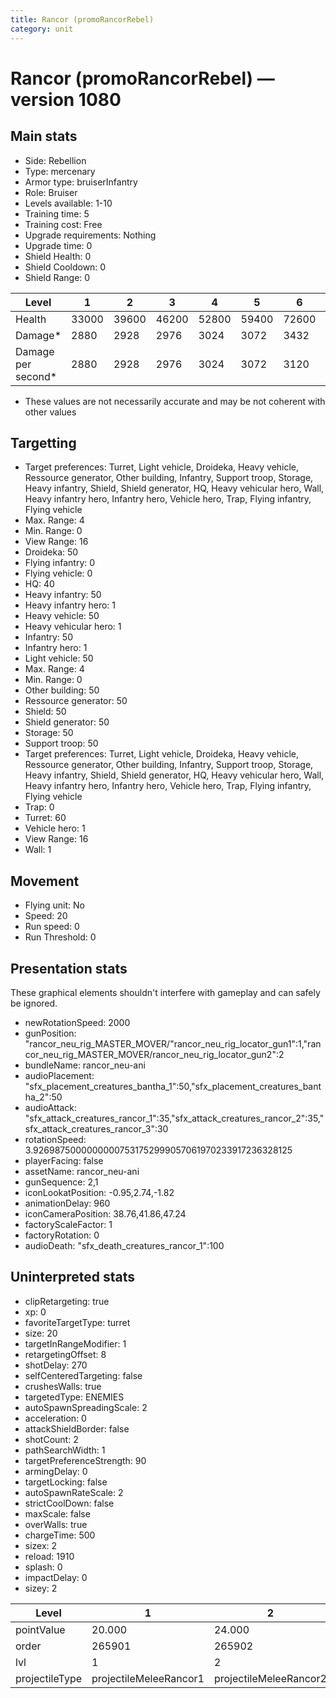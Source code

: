 ```yaml
---
title: Rancor (promoRancorRebel)
category: unit
---
```


# Rancor (promoRancorRebel) — version 1080

## Main stats

  * Side: Rebellion
  * Type: mercenary
  * Armor type: bruiserInfantry
  * Role: Bruiser
  * Levels available: 1-10
  * Training time: 5
  * Training cost: Free
  * Upgrade requirements: Nothing
  * Upgrade time: 0
  * Shield Health: 0
  * Shield Cooldown: 0
  * Shield Range: 0

|Level             |1    |2    |3    |4    |5    |6    |7    |8    |9     |10    |
|------------------|-----|-----|-----|-----|-----|-----|-----|-----|------|------|
|Health            |33000|39600|46200|52800|59400|72600|79860|95040|102960|123750|
|Damage*           |2880 |2928 |2976 |3024 |3072 |3432 |3590 |4032 |4147  |4500  |
|Damage per second*|2880 |2928 |2976 |3024 |3072 |3120 |3264 |3360 |3456  |3600  |

* These values are not necessarily accurate and may be not coherent with other values

## Targetting

  * Target preferences: Turret, Light vehicle, Droideka, Heavy vehicle, Ressource generator, Other building, Infantry, Support troop, Storage, Heavy infantry, Shield, Shield generator, HQ, Heavy vehicular hero, Wall, Heavy infantry hero, Infantry hero, Vehicle hero, Trap, Flying infantry, Flying vehicle
  * Max. Range: 4
  * Min. Range: 0
  * View Range: 16
  * Droideka: 50
  * Flying infantry: 0
  * Flying vehicle: 0
  * HQ: 40
  * Heavy infantry: 50
  * Heavy infantry hero: 1
  * Heavy vehicle: 50
  * Heavy vehicular hero: 1
  * Infantry: 50
  * Infantry hero: 1
  * Light vehicle: 50
  * Max. Range: 4
  * Min. Range: 0
  * Other building: 50
  * Ressource generator: 50
  * Shield: 50
  * Shield generator: 50
  * Storage: 50
  * Support troop: 50
  * Target preferences: Turret, Light vehicle, Droideka, Heavy vehicle, Ressource generator, Other building, Infantry, Support troop, Storage, Heavy infantry, Shield, Shield generator, HQ, Heavy vehicular hero, Wall, Heavy infantry hero, Infantry hero, Vehicle hero, Trap, Flying infantry, Flying vehicle
  * Trap: 0
  * Turret: 60
  * Vehicle hero: 1
  * View Range: 16
  * Wall: 1

## Movement

  * Flying unit: No
  * Speed: 20
  * Run speed: 0
  * Run Threshold: 0

## Presentation stats

These graphical elements shouldn't interfere with gameplay and can safely be ignored.

  * newRotationSpeed: 2000
  * gunPosition: "rancor_neu_rig_MASTER_MOVER/"rancor_neu_rig_locator_gun1":1,"rancor_neu_rig_MASTER_MOVER/rancor_neu_rig_locator_gun2":2
  * bundleName: rancor_neu-ani
  * audioPlacement: "sfx_placement_creatures_bantha_1":50,"sfx_placement_creatures_bantha_2":50
  * audioAttack: "sfx_attack_creatures_rancor_1":35,"sfx_attack_creatures_rancor_2":35,"sfx_attack_creatures_rancor_3":30
  * rotationSpeed: 3.92698750000000007531752999057061970233917236328125
  * playerFacing: false
  * assetName: rancor_neu-ani
  * gunSequence: 2,1
  * iconLookatPosition: -0.95,2.74,-1.82
  * animationDelay: 960
  * iconCameraPosition: 38.76,41.86,47.24
  * factoryScaleFactor: 1
  * factoryRotation: 0
  * audioDeath: "sfx_death_creatures_rancor_1":100

## Uninterpreted stats

  * clipRetargeting: true
  * xp: 0
  * favoriteTargetType: turret
  * size: 20
  * targetInRangeModifier: 1
  * retargetingOffset: 8
  * shotDelay: 270
  * selfCenteredTargeting: false
  * crushesWalls: true
  * targetedType: ENEMIES
  * autoSpawnSpreadingScale: 2
  * acceleration: 0
  * attackShieldBorder: false
  * shotCount: 2
  * pathSearchWidth: 1
  * targetPreferenceStrength: 90
  * armingDelay: 0
  * targetLocking: false
  * autoSpawnRateScale: 2
  * strictCoolDown: false
  * maxScale: false
  * overWalls: true
  * chargeTime: 500
  * sizex: 2
  * reload: 1910
  * splash: 0
  * impactDelay: 0
  * sizey: 2

|Level         |1                     |2                     |3                     |4                     |5                     |6                     |7                     |8                     |9                     |10                     |
|--------------|----------------------|----------------------|----------------------|----------------------|----------------------|----------------------|----------------------|----------------------|----------------------|-----------------------|
|pointValue    |20.000                |24.000                |28.000                |32.000                |36.000                |40.000                |44.000                |48.000                |52.000                |60.000                 |
|order         |265901                |265902                |265903                |265904                |265905                |265906                |265907                |265908                |265909                |265910                 |
|lvl           |1                     |2                     |3                     |4                     |5                     |6                     |7                     |8                     |9                     |10                     |
|projectileType|projectileMeleeRancor1|projectileMeleeRancor2|projectileMeleeRancor3|projectileMeleeRancor4|projectileMeleeRancor5|projectileMeleeRancor6|projectileMeleeRancor7|projectileMeleeRancor8|projectileMeleeRancor9|projectileMeleeRancor10|

